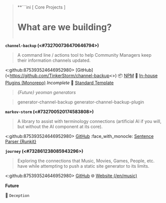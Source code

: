 > **```ini
>       [ Core Projects ]
>   # What are we building? #  
> ```**

**`channel-backup` (<#732700736470646794>)**
> A command line / actions tool to help Community Managers keep their information channels updated.

<:github:875393524646952980> [GitHub](<https://github.com/TinkerStorm/channel-backup<>)
:package: [NPM](<https://npmjs.com/package/channel-backup>)
:small_orange_diamond: [In-house Plugins (Monorepo)](<https://github.com/TinkerStorm/channel-backup-plugins>) *Incomplete*
:small_blue_diamond: [Standard Template](<https://github.com/RocketDragon/channel-backup-template>)

> *{Future} yeoman generators*

> generator-channel-backup
> generator-channel-backup-plugin

**`markov-storm` (<#732700520174583808>)**
> A library to assist with terminology connections (artificial AI if you will, but without the AI component at its core).

<:github:875393524646952980> [GitHub](<https://github.com/TinkerStorm/markov-storm>)
:face_with_monocle: [Sentence Parser {Runkit}](<https://runkit.com/playthefallen/sentence-parser>)

**`journey` (<#732861238085943296>)**
> Exploring the connections that Music, Movies, Games, People, etc. have while attempting to push a static site generator to its limits.

<:github:875393524646952980> [GitHub](<https://github.com/sudojunior/journey>)
:globe_with_meridians: [Website (/en/music)](<https://gitjourney.vercel.app/en/music>)

**Future**

:knife: `Deception`